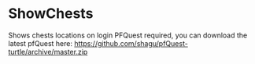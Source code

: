 # ShowChests
Shows chests locations on login PFQuest required, you can download the latest pfQuest here: https://github.com/shagu/pfQuest-turtle/archive/master.zip
